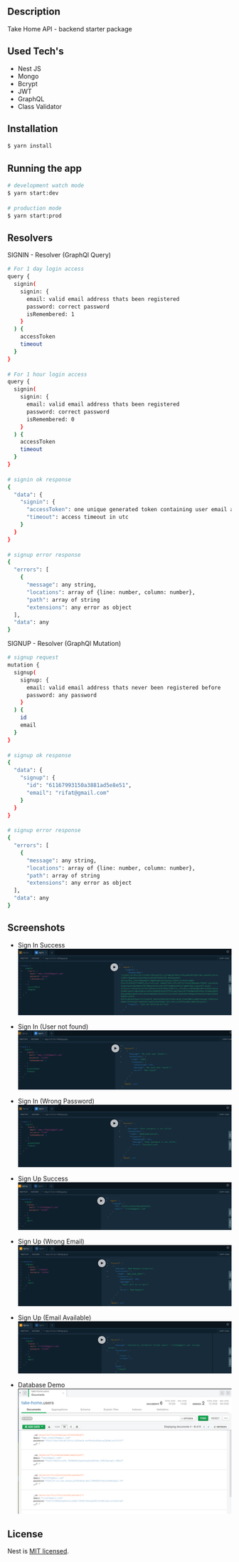 ## Description

Take Home API - backend starter package

## Used Tech's

- Nest JS
- Mongo
- Bcrypt
- JWT
- GraphQL
- Class Validator

## Installation

```bash
$ yarn install
```

## Running the app

```bash
# development watch mode
$ yarn start:dev

# production mode
$ yarn start:prod
```

## Resolvers

SIGNIN - Resolver (GraphQl Query)

```bash
# For 1 day login access
query {
  signin(
    signin: {
      email: valid email address thats been registered
      password: correct password
      isRemembered: 1
    }
  ) {
    accessToken
    timeout
  }
}

# For 1 hour login access
query {
  signin(
    signin: {
      email: valid email address thats been registered
      password: correct password
      isRemembered: 0
    }
  ) {
    accessToken
    timeout
  }
}

# signin ok response
{
  "data": {
    "signin": {
      "accessToken": one unique generated token containing user email address as payload,
      "timeout": access timeout in utc
    }
  }
}

# signup error response
{
  "errors": [
    {
      "message": any string,
      "locations": array of {line: number, column: number},
      "path": array of string
      "extensions": any error as object
  ],
  "data": any
}
```

SIGNUP - Resolver (GraphQl Mutation)

```bash
# signup request
mutation {
  signup(
    signup: {
      email: valid email address thats never been registered before
      password: any password
    }
  ) {
    id
    email
  }
}

# signup ok response
{
  "data": {
    "signup": {
      "id": "61167993150a3881ad5e8e51",
      "email": "rifat@gmail.com"
    }
  }
}

# signup error response
{
  "errors": [
    {
      "message": any string,
      "locations": array of {line: number, column: number},
      "path": array of string
      "extensions": any error as object
  ],
  "data": any
}
```

## Screenshots
- Sign In Success
![sigin-success](./docs/signin-success.png?raw=true "Sign In Success")
  
- Sign In (User not found)
![sigin-user-not-found](./docs/signin-user-not-found.png?raw=true "Sign In User Not Found")
  
- Sign In (Wrong Password)
![sigin-wrong-password](./docs/sigin-wrong-password.png?raw=true "Sign In Wrong Password")
  
- Sign Up Success
  ![sigup-success](./docs/signup-success.png?raw=true "Sign Up Success")
  
- Sign Up (Wrong Email)
  ![signup-wrong-email](./docs/signup-wrong-email.png?raw=true "Sign Up Wrong Email")
  
- Sign Up (Email Available)
  ![signup-email-available](./docs/signup-email-available.png?raw=true "Sign Up Email Already Available")
  
- Database Demo
  ![database-demo](./docs/db.png?raw=true "Database demo")

## License

Nest is [MIT licensed](LICENSE).

